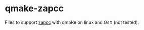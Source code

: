 # qmake-zapcc
Files to support [zapcc](https://github.com/yrnkrn/zapcc) with qmake on linux and OsX (not tested).
